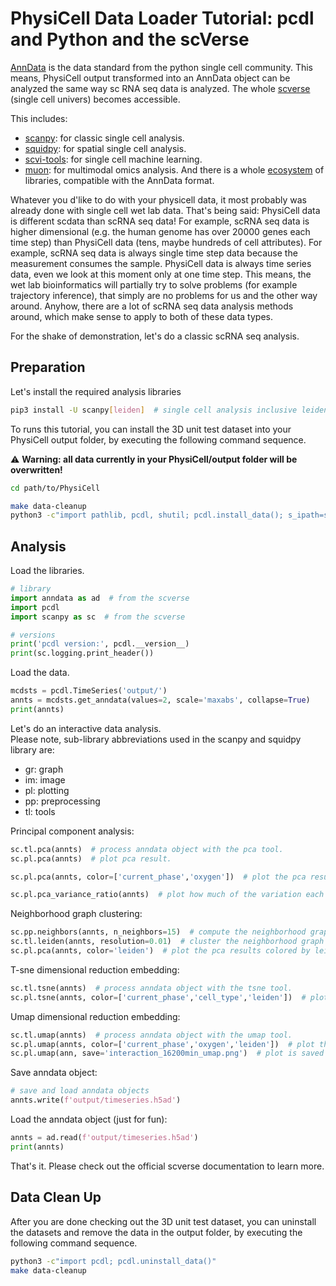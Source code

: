 # PhysiCell Data Loader Tutorial: pcdl and Python and the scVerse

[AnnData](https://anndata.readthedocs.io/en/latest/) is the data standard from the python single cell community.
This means, PhysiCell output transformed into an AnnData object can be analyzed the same way  sc RNA seq data is analyzed.
The whole [scverse](https://scverse.org/) (single cell univers)  becomes accessible.

This includes:
+ [scanpy](https://scanpy.readthedocs.io/en/latest/): for classic single cell analysis.
+ [squidpy](https://squidpy.readthedocs.io/en/stable/): for spatial single cell analysis.
+ [scvi-tools](https://scvi-tools.org/): for single cell machine learning.
+ [muon](https://muon.readthedocs.io/en/latest/): for multimodal omics analysis.
And there is a whole [ecosystem](https://scverse.org/packages/#ecosystem) of libraries, compatible with the AnnData format.

Whatever you d'like to do with your physicell data, it most probably was already done with single cell wet lab data.
That's being said: PhysiCell data is different scdata than scRNA seq data!
For example, scRNA seq data is higher dimensional (e.g. the human genome has over 20000 genes each time step) than PhysiCell data (tens, maybe hundreds of cell attributes).
For example, scRNA seq data is always single time step data because the measurement consumes the sample. PhysiCell data is always time series data, even we look at this moment only at one time step.
This means, the wet lab bioinformatics will partially try to solve problems (for example trajectory inference), that simply are no problems for us and the other way around.
Anyhow, there are a lot of scRNA seq data analysis methods around, which make sense to apply to both of these data types.

For the shake of demonstration, let's do a classic scRNA seq analysis.


## Preparation

Let's install the required analysis libraries
```bash
pip3 install -U scanpy[leiden]  # single cell analysis inclusive leiden graph clustering algorithm.
```

To runs this tutorial,
you can install the 3D unit test dataset into your PhysiCell output folder,
by executing the following command sequence.

&#x26A0; **Warning: all data currently in your PhysiCell/output folder will be overwritten!**

```bash
cd path/to/PhysiCell
```
```bash
make data-cleanup
python3 -c"import pathlib, pcdl, shutil; pcdl.install_data(); s_ipath=str(pathlib.Path(pcdl.__file__).parent.resolve()/'output_3d'); shutil.copytree(s_ipath, 'output', dirs_exist_ok=True)"
```


## Analysis

Load the libraries.

```python
# library
import anndata as ad  # from the scverse
import pcdl
import scanpy as sc  # from the scverse

# versions
print('pcdl version:', pcdl.__version__)
print(sc.logging.print_header())
```

Load the data.

```python
mcdsts = pcdl.TimeSeries('output/')
annts = mcdsts.get_anndata(values=2, scale='maxabs', collapse=True)
print(annts)
```

Let's do an interactive data analysis.\
Please note, sub-library abbreviations used in the scanpy and squidpy library are:

+ gr: graph
+ im: image
+ pl: plotting
+ pp: preprocessing
+ tl: tools

Principal component analysis:

```python
sc.tl.pca(annts)  # process anndata object with the pca tool.
sc.pl.pca(annts)  # plot pca result.
```
```python
sc.pl.pca(annts, color=['current_phase','oxygen'])  # plot the pca results colored by some attributes.
```
```python
sc.pl.pca_variance_ratio(annts)  # plot how much of the variation each principal component captures.
```

Neighborhood graph clustering:

```python
sc.pp.neighbors(annts, n_neighbors=15)  # compute the neighborhood graph with the neighbors preprocess step.
sc.tl.leiden(annts, resolution=0.01)  # cluster the neighborhood graph with the leiden tool.
sc.pl.pca(annts, color='leiden')  # plot the pca results colored by leiden clusters.
```
<!--
#```python
# leiden cluster cell_type mapping
d_leiden = {
#    0: 'differentiated',
#    1: 'stem',
#    2: 'neutrophil',
#    3: 'CD8+_T_cell',
#    4: 'macrophage',
#    5: 'bacteria_a',
#    6: 'blood_vessel',
#    7: 'bacteria_b',
#}
#ls_label = [s_label for _, s_label in sorted(d_leiden.items())]
#ann.rename_categories('leiden', ls_label)
#
#```python
#import seaborn as sns
#sc.metrics.confusion_matrix("cell_type", "leiden", ann.obs)  # pandas dataframe
#ax = sns.heatmap(sc.metrics.confusion_matrix("cell_type", "leiden", ann.obs), cmap='viridis')
#ax.set_title('cell type leiden cluster confusion matrix')
#```
-->

T-sne dimensional reduction embedding:

```python
sc.tl.tsne(annts)  # process anndata object with the tsne tool.
sc.pl.tsne(annts, color=['current_phase','cell_type','leiden'])  # plot the tsne result colored by some attributes.
```

Umap dimensional reduction embedding:

```python
sc.tl.umap(annts)  # process anndata object with the umap tool.
sc.pl.umap(annts, color=['current_phase','oxygen','leiden'])  # plot the umap result colored by some attributes.
sc.pl.umap(ann, save='interaction_16200min_umap.png')  # plot is saved to figures directory.
```

Save anndata object:

```python
# save and load anndata objects
annts.write(f'output/timeseries.h5ad')
```

Load the anndata object (just for fun):

```python
annts = ad.read(f'output/timeseries.h5ad')
print(annts)
```

That's it. Please check out the official scverse documentation to learn more.


## Data Clean Up

After you are done checking out the 3D unit test dataset,
you can uninstall the datasets and remove the data in the output folder,
by executing the following command sequence.

```bash
python3 -c"import pcdl; pcdl.uninstall_data()"
make data-cleanup
```
